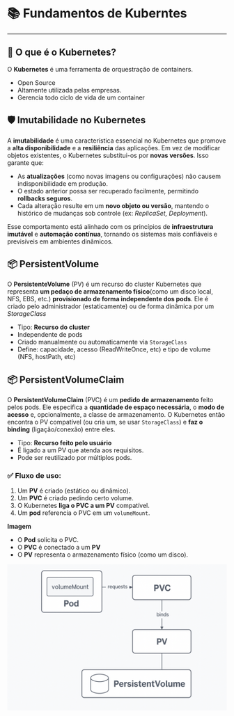 # 📚 Fundamentos de Kuberntes

---

## 🎯 O que é o Kubernetes?

O **Kubernetes** é uma ferramenta de orquestração de containers.

- Open Source
- Altamente utilizada pelas empresas.
- Gerencia todo ciclo de vida de um container

## 🛡️ Imutabilidade no Kubernetes

A **imutabilidade** é uma característica essencial no Kubernetes que promove a **alta disponibilidade** e a **resiliência** das aplicações. Em vez de modificar objetos existentes, o Kubernetes substitui-os por **novas versões**. Isso garante que:

- As **atualizações** (como novas imagens ou configurações) não causem indisponibilidade em produção.
- O estado anterior possa ser recuperado facilmente, permitindo **rollbacks seguros**.
- Cada alteração resulte em um **novo objeto ou versão**, mantendo o histórico de mudanças sob controle (ex: _ReplicaSet, Deployment_).

Esse comportamento está alinhado com os princípios de **infraestrutura imutável** e **automação contínua**, tornando os sistemas mais confiáveis e previsíveis em ambientes dinâmicos.

## 📦 PersistentVolume

O **PersistenteVolume** (PV) é um recurso do cluster Kubernetes que representa **um pedaço de armazenamento físico**(como um disco local, NFS, EBS, etc.) **provisionado de forma independente dos pods**. Ele é criado pelo administrador (estaticamente) ou de forma dinâmica por um _StorageClass_

- Tipo: **Recurso do cluster**
- Independente de pods
- Criado manualmente ou automaticamente via `StorageClass`
- Define: capacidade, acesso (ReadWriteOnce, etc) e tipo de volume (NFS, hostPath, etc)

## 📦 PersistentVolumeClaim

O **PersistentVolumeClaim** (PVC) é um **pedido de armazenamento** feito pelos pods. Ele especifica a **quantidade de espaço necessária**, o **modo de acesso** e, opcionalmente, a classe de armazenamento. O Kubernetes então encontra o PV compatível (ou cria um, se usar `StorageClass`) e **faz o binding** (ligação/conexão) entre eles.

- Tipo: **Recurso feito pelo usuário**
- É ligado a um PV que atenda aos requisitos.
- Pode ser reutilizado por múltiplos pods.

### ✅ Fluxo de uso:

1. Um **PV** é criado (estático ou dinâmico).
2. Um **PVC** é criado pedindo certo volume.
3. O Kubernetes **liga o PVC a um PV** compatível.
4. Um **pod** referencia o PVC em um `volumeMount`.

**Imagem**

- O **Pod** solicita o PVC.
- O **PVC** é conectado a um **PV**
- O **PV** representa o armazenamento físico (como um disco).

![Desenho PV e PVC](imagens/pv_pvc.png)
